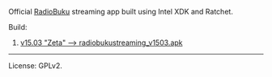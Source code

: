 Official [RadioBuku](http://radiobuku.com) streaming app built using Intel XDK and Ratchet.

Build:

1. [v15.03 "Zeta" --> radiobukustreaming_v1503.apk](https://github.com/ekajogja/radiobuku/tree/master/build)

___

License: GPLv2.

